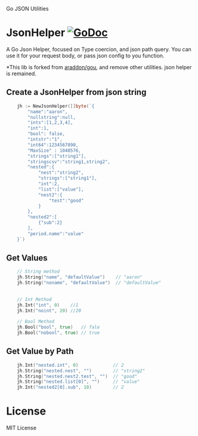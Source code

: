 
Go JSON Utilities

JsonHelper [![GoDoc](https://godoc.org/github.com/GRest-toolkit/jsonhelper?status.svg)](https://godoc.org/github.com/GRest-toolkit/jsonhelper)
===========================================================================================================================

A Go Json Helper, focused on Type coercion, and json path query. You can use it for your request body, or pass json config to you function. 

*This lib is forked from [araddon/gou](https://github.com/araddon/gou), and remove other utilities. json helper is remained.

## Create a JsonHelper from json string

```go
    jh := NewJsonHelper([]byte(`{
        "name":"aaron",
        "nullstring":null,
        "ints":[1,2,3,4],
        "int":1,
        "bool": false,
        "intstr":"1",
        "int64":1234567890,
        "MaxSize" : 1048576,
        "strings":["string1"],
        "stringscsv":"string1,string2",
        "nested":{
            "nest":"string2",
            "strings":["string1"],
            "int":2,
            "list":["value"],
            "nest2":{
                "test":"good"
            }
        },
        "nested2":[
            {"sub":2}
        ],
        "period.name":"value"
    }`)
```


## Get Values

```go
    // String method
    jh.String("name", "defaultValue")    // "aaron"
    jh.String("noname", "defaultValue")  // "defaultValue"
    
    
    // Int Method
    jh.Int("int", 0)    //1
    jh.Int("noint", 20) //20
    
    // Bool Method
    jh.Bool("bool", true)   // fale
    jh.Bool("nobool", true) // true

```

## Get Value by Path

```go
    jh.Int("nested.int", 0)             // 2
    jh.String("nested.nest", "")        // "string2"
    jh.String("nested.nest2.test", "")  // "good"
    jh.String("nested.list[0]", "")     // "value"
    jh.Int("nested2[0].sub", 10)        // 2
```

License
===============
MIT License
